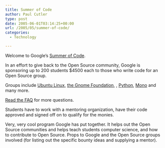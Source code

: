 ```yaml
---
title: Summer of Code
author: Paul Cutler
type: post
date: 2005-06-01T03:14:25+00:00
url: /2005/05/summer-of-code/
categories:
  - Technology

---
```

Welcome to Google&#8217;s [Summer of Code][1].

In an effort to give back to the Open Source community, Google is sponsoring up to 200 students $4500 each to those who write code for an Open Source group.

Groups include [Ubuntu Linux][2], [the Gnome Foundation,][3] , [Python][4], [Mono][5] and many more.

[Read the FAQ][6] for more questions.

Students have to work with a mentoring organization, have their code approved and signed off on to qualify for the monies.

Very, very cool program Google has put together. It helps out the Open Source communities and helps teach students computer science, and how to contribute to Open Source. Props to Google and the Open Source groups involved (for listing out the specific bounty ideas and supplying a mentor).

 [1]: http://code.google.com/summerofcode.html
 [2]: http://udu.wiki.ubuntu.com/BreezyBounties
 [3]: http://www.gnome.org/bounties/Google.html
 [4]: http://wiki.python.org/moin/CodingProjectIdeas
 [5]: http://http://www.mono-project.com/StudentProjects
 [6]: http://code.google.com/summfaq.html
